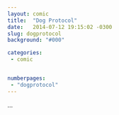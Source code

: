 ```yaml
---
layout: comic
title:  "Dog Protocol"
date:   2014-07-12 19:15:02 -0300
slug: dogprotocol 
background: "#000"

categories:
 - comic


numberpages:
 - "dogprotocol"
---
```


...